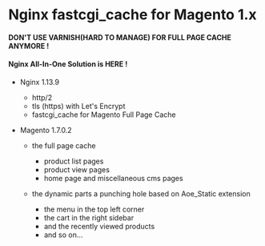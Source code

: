 # Nginx fastcgi_cache for Magento 1.x

#### DON'T USE VARNISH(HARD TO MANAGE) FOR FULL PAGE CACHE ANYMORE !
#### Nginx All-In-One Solution is HERE !

- Nginx 1.13.9

    - http/2
    - tls (https) with Let's Encrypt
    - fastcgi_cache for Magento Full Page Cache

- Magento 1.7.0.2

    - the full page cache
        - product list pages
        - product view pages
        - home page and miscellaneous cms pages

    - the dynamic parts a punching hole based on Aoe_Static extension
        - the menu in the top left corner
        - the cart in the right sidebar
        - and the recently viewed products
        - and so on...

